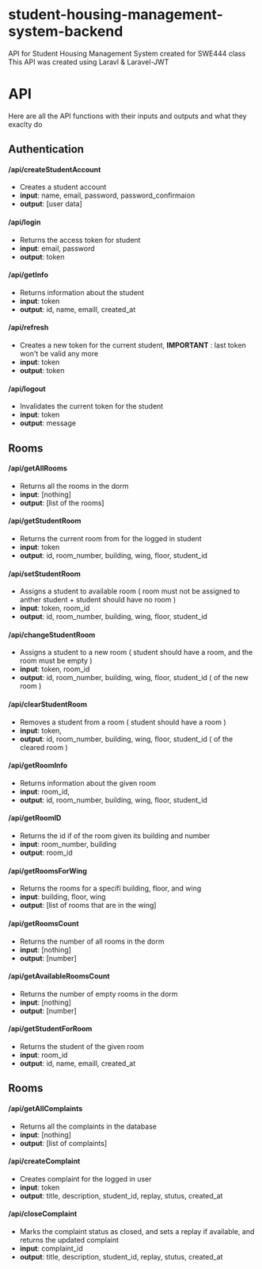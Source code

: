 # student-housing-management-system-backend
API for Student Housing Management System created for SWE444 class
This API was created using Laravl & Laravel-JWT



# API 
Here are all the API functions with their inputs and outputs and what they exaclty do

## Authentication 

#### /api/createStudentAccount
- Creates a student account  
- **input**: name, email, password, password_confirmaion
- **output**: [user data]

#### /api/login
- Returns the access token for student
- **input**: email, password
- **output**: token

#### /api/getInfo
- Returns information about the student   
- **input**: token  
- **output**: id, name, emaill, created_at  

#### /api/refresh
- Creates a new token for the current student, **IMPORTANT** : last token won't be valid any more 
- **input**: token  
- **output**: token

#### /api/logout
- Invalidates the current token for the student   
- **input**: token  
- **output**: message

## Rooms 

#### /api/getAllRooms
- Returns all the rooms in the dorm
- **input**: [nothing]     
- **output**: [list of the rooms]

#### /api/getStudentRoom
- Returns the current room from for the logged in student
- **input**: token     
- **output**: id, room_number, building, wing, floor, student_id

#### /api/setStudentRoom
- Assigns a student to available room ( room must not be assigned to anther student + student should have no room )
- **input**: token, room_id     
- **output**: id, room_number, building, wing, floor, student_id

#### /api/changeStudentRoom
- Assigns a student to a new room ( student should have a room, and the room must be empty )
- **input**: token, room_id     
- **output**: id, room_number, building, wing, floor, student_id ( of the new room ) 

#### /api/clearStudentRoom
- Removes a student from a room ( student should have a room ) 
- **input**: token,      
- **output**: id, room_number, building, wing, floor, student_id ( of the cleared room ) 

#### /api/getRoomInfo
- Returns information about the given room 
- **input**: room_id,      
- **output**: id, room_number, building, wing, floor, student_id 

#### /api/getRoomID
- Returns the id if of the room given its building and number
- **input**: room_number, building   
- **output**: room_id

#### /api/getRoomsForWing
- Returns the rooms for a specifi building, floor, and wing
- **input**: building, floor, wing   
- **output**: [list of rooms that are in the wing]

#### /api/getRoomsCount
- Returns the number of all rooms in the dorm
- **input**: [nothing]  
- **output**: [number]

#### /api/getAvailableRoomsCount
- Returns the number of empty rooms in the dorm
- **input**: [nothing]
- **output**: [number]

#### /api/getStudentForRoom
- Returns the student of the given room  
- **input**: room_id
- **output**: id, name, emaill, created_at

## Rooms 

#### /api/getAllComplaints
- Returns all the complaints in the database
- **input**: [nothing]
- **output**: [list of complaints]

#### /api/createComplaint
- Creates complaint for the logged in user 
- **input**: token
- **output**: title, description, student_id, replay, stutus, created_at

#### /api/closeComplaint
- Marks the complaint status as closed, and sets a replay if available, and returns the updated complaint
- **input**: complaint_id
- **output**: title, description, student_id, replay, stutus, created_at
